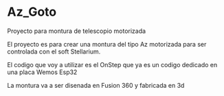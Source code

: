 # Az_Goto
Proyecto para montura de telescopio motorizada

El proyecto es para crear una montura del tipo Az motorizada para ser controlada
con el soft Stellarium.

El codigo que voy a utilizar es el OnStep que ya es un codigo dedicado en una placa Wemos Esp32

La montura va a ser disenada en Fusion 360 y fabricada en 3d 